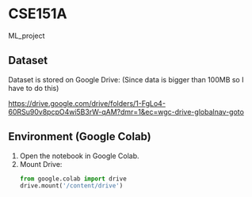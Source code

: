 # CSE151A
ML_project

## Dataset
Dataset is stored on Google Drive:  (Since data is bigger than 100MB so I have to do this)

https://drive.google.com/drive/folders/1-FgLo4-60RSu90v8pcpO4wi5B3rW-qAM?dmr=1&ec=wgc-drive-globalnav-goto

## Environment (Google Colab)

1. Open the notebook in Google Colab.
2. Mount Drive:
   ```python
   from google.colab import drive
   drive.mount('/content/drive')
